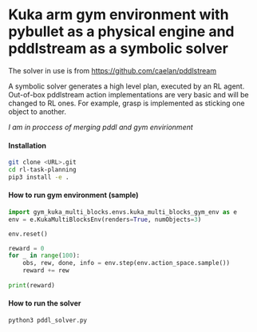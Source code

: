 # Kuka arm gym environment with pybullet as a physical engine and pddlstream as a symbolic solver

The solver in use is from https://github.com/caelan/pddlstream

A symbolic solver generates a high level plan, executed by an RL agent. Out-of-box pddlstream action implementations are very basic and will be changed to RL ones. For example, grasp is implemented as sticking one object to another.

_I am in proccess of merging pddl and gym envirionment_

#### Installation

```bash
git clone <URL>.git
cd rl-task-planning
pip3 install -e .
```

#### How to run gym environment (sample)

```python
import gym_kuka_multi_blocks.envs.kuka_multi_blocks_gym_env as e
env = e.KukaMultiBlocksEnv(renders=True, numObjects=3)

env.reset()

reward = 0
for _ in range(100):
    obs, rew, done, info = env.step(env.action_space.sample())
    reward += rew
    
print(reward)

```
#### How to run the solver
```bash
python3 pddl_solver.py
```
